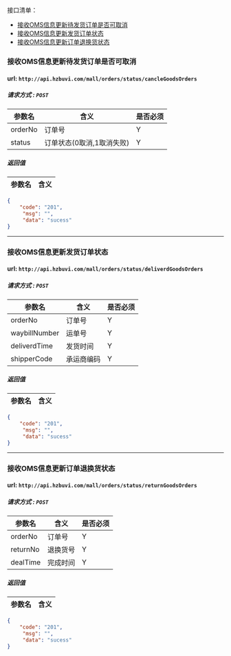接口清单：
- [接收OMS信息更新待发货订单是否可取消](#接收OMS信息跟新待发货订单是否可取消)
- [接收OMS信息更新发货订单状态](#接收OMS信息跟新发货订单状态)
- [接收OMS信息更新订单退换货状态](#接收OMS信息跟新订单退换货状态)

### 接收OMS信息更新待发货订单是否可取消
#### url: `http://api.hzbuvi.com/mall/orders/status/cancleGoodsOrders`
##### 请求方式 : `POST`

参数名         | 含义          | 是否必须
--------------|---------------|-----
orderNo|订单号|Y
status|订单状态(0取消,1取消失败)|Y

#####  返回值
参数名  | 含义
-------------|-------------
```json
{
	"code": "201",
	 "msg": "",
     "data": "sucess"
}
```
---------------------------------------

### 接收OMS信息更新发货订单状态
#### url: `http://api.hzbuvi.com/mall/orders/status/deliverdGoodsOrders`
##### 请求方式 : `POST`

参数名         | 含义          | 是否必须
--------------|---------------|-----
orderNo|订单号|Y
waybillNumber|运单号|Y
deliverdTime|发货时间|Y
shipperCode|承运商编码|Y

#####  返回值
参数名  | 含义
-------------|-------------
```json
{
	"code": "201",
	 "msg": "",
     "data": "sucess"
}
```
---------------------------------------
### 接收OMS信息更新订单退换货状态
#### url: `http://api.hzbuvi.com/mall/orders/status/returnGoodsOrders`
##### 请求方式 : `POST`

参数名         | 含义          | 是否必须
--------------|---------------|-----
orderNo|订单号|Y
returnNo|退换货号|Y
dealTime|完成时间|Y

#####  返回值
参数名  | 含义
-------------|-------------
```json
{
	"code": "201",
	 "msg": "",
     "data": "sucess"
}
```

